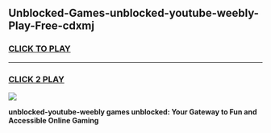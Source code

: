 
## Unblocked-Games-unblocked-youtube-weebly-Play-Free-cdxmj
<h3>
<a href="https://premium76.site?title=unblocked-youtube-weebly&ref=12A">CLICK TO PLAY</a></h3>
<hr>

<h3>
<a href="https://premium76.site?title=unblocked-youtube-weebly&ref=12A">CLICK 2 PLAY</a>
  
</h3>

<a href="https://premium76.site?title=unblocked-youtube-weebly&ref=12A"><img src="https://clearcache.store/games.png"></a>


**unblocked-youtube-weebly games unblocked: Your Gateway to Fun and Accessible Online Gaming**
